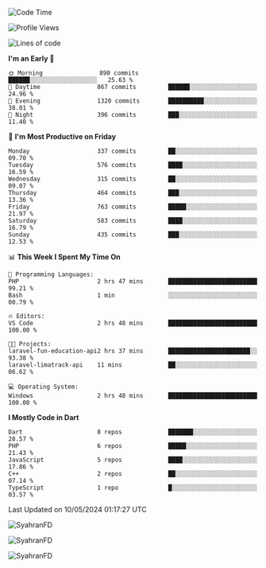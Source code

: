 <!--START_SECTION:waka-->
![Code Time](http://img.shields.io/badge/Code%20Time-274%20hrs%2016%20mins-blue)

![Profile Views](http://img.shields.io/badge/Profile%20Views-0-blue)

![Lines of code](https://img.shields.io/badge/From%20Hello%20World%20I%27ve%20Written-1.1%20million%20lines%20of%20code-blue)

**I'm an Early 🐤** 

```text
🌞 Morning                890 commits         ██████░░░░░░░░░░░░░░░░░░░   25.63 % 
🌆 Daytime                867 commits         ██████░░░░░░░░░░░░░░░░░░░   24.96 % 
🌃 Evening                1320 commits        ██████████░░░░░░░░░░░░░░░   38.01 % 
🌙 Night                  396 commits         ███░░░░░░░░░░░░░░░░░░░░░░   11.40 % 
```
📅 **I'm Most Productive on Friday** 

```text
Monday                   337 commits         ██░░░░░░░░░░░░░░░░░░░░░░░   09.70 % 
Tuesday                  576 commits         ████░░░░░░░░░░░░░░░░░░░░░   16.59 % 
Wednesday                315 commits         ██░░░░░░░░░░░░░░░░░░░░░░░   09.07 % 
Thursday                 464 commits         ███░░░░░░░░░░░░░░░░░░░░░░   13.36 % 
Friday                   763 commits         █████░░░░░░░░░░░░░░░░░░░░   21.97 % 
Saturday                 583 commits         ████░░░░░░░░░░░░░░░░░░░░░   16.79 % 
Sunday                   435 commits         ███░░░░░░░░░░░░░░░░░░░░░░   12.53 % 
```


📊 **This Week I Spent My Time On** 

```text
💬 Programming Languages: 
PHP                      2 hrs 47 mins       █████████████████████████   99.21 % 
Bash                     1 min               ░░░░░░░░░░░░░░░░░░░░░░░░░   00.79 % 

🔥 Editors: 
VS Code                  2 hrs 48 mins       █████████████████████████   100.00 % 

🐱‍💻 Projects: 
laravel-fun-education-api2 hrs 37 mins       ███████████████████████░░   93.38 % 
laravel-limatrack-api    11 mins             ██░░░░░░░░░░░░░░░░░░░░░░░   06.62 % 

💻 Operating System: 
Windows                  2 hrs 48 mins       █████████████████████████   100.00 % 
```

**I Mostly Code in Dart** 

```text
Dart                     8 repos             ███████░░░░░░░░░░░░░░░░░░   28.57 % 
PHP                      6 repos             █████░░░░░░░░░░░░░░░░░░░░   21.43 % 
JavaScript               5 repos             ████░░░░░░░░░░░░░░░░░░░░░   17.86 % 
C++                      2 repos             ██░░░░░░░░░░░░░░░░░░░░░░░   07.14 % 
TypeScript               1 repo              █░░░░░░░░░░░░░░░░░░░░░░░░   03.57 % 
```




 Last Updated on 10/05/2024 01:17:27 UTC
<!--END_SECTION:waka-->

<p align="left">
  <img src="https://github-readme-stats.vercel.app/api/top-langs?username=SyahranFD&layout=donut&hide=C%2B%2B,CMake,css&show_icons=true&locale=en&&theme=blueberry" alt="SyahranFD" />
</p>

<p align="left">
  <img src="https://github-readme-stats.vercel.app/api?username=SyahranFD&show_icons=true&locale=en&theme=blueberry" alt="SyahranFD" />
</p>

<p align="left">
  <img src="https://streak-stats.demolab.com/?user=SyahranFD&theme=blueberry" alt="SyahranFD"/>
</p>
